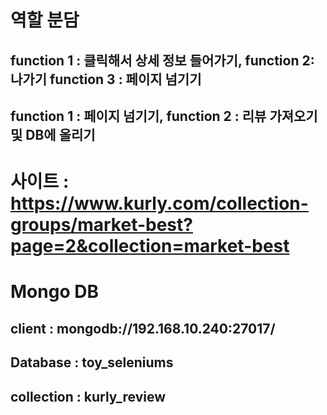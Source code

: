
# 역할 분담
## function 1 : 클릭해서 상세 정보 들어가기, function 2: 나가기 function 3 : 페이지 넘기기
## function 1 : 페이지 넘기기, function 2 : 리뷰 가져오기 및 DB에 올리기

# 사이트 : https://www.kurly.com/collection-groups/market-best?page=2&collection=market-best
# Mongo DB
## client : mongodb://192.168.10.240:27017/
## Database : toy_seleniums
## collection : kurly_review 